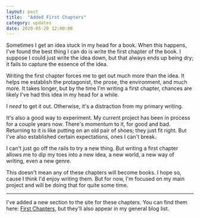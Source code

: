```yaml
---
layout: post
title:  "Added First Chapters"
category: updates
date: 2020-05-20 12:00:00
---
```


Sometimes I get an idea stuck in my head for a book.  When this happens, I've found the best thing I can do is write the first chapter of the book. I suppose I could just write the idea down, but that always ends up being dry; it fails to capture the essence of the idea.

Writing the first chapter forces me to get out much more than the idea. It helps me establish the protagonist, the prose, the environment, and much more.  It takes longer, but by the time I'm writing a first chapter, chances are likely I've had this idea in my head for a while.  

I _need_ to get it out. Otherwise, it's a distraction from my primary writing.

<!--more-->

It's also a good way to experiment. My current project has been in process for a couple years now.  There's momentum to it, for good and bad. Returning to it is like putting on an old pair of shoes; they just fit right. But I've also established certain expectations, ones I can't break. 

I can't just go off the rails to try a new thing. But writing a first chapter allows me to dip my toes into a new idea, a new world, a new way of writing, even a new genre.

This doesn't mean any of these chapters will become books.  I hope so, cause I think I'd enjoy writing them. But for now, I'm focused on my main project and will be doing that for quite some time.

----

I've added a new section to the site for these chapters. You can find them here: [First Chapters](/first-chapters), but they'll also appear in my general blog list.

